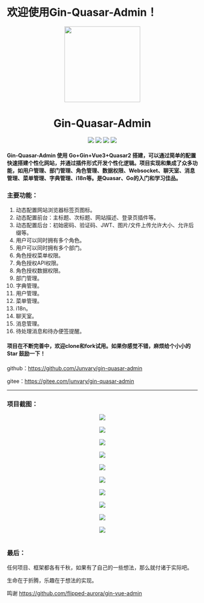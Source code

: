 # 欢迎使用Gin-Quasar-Admin！
<div align=center>
<img src="https://i.loli.net/2020/12/14/cnJoF9r1BXY7Da5.png" width=200" height="200" />
<h1>Gin-Quasar-Admin</h1>
</div>
<div align=center>
<img src="https://img.shields.io/badge/quasar-2.4.11-brightgreen"/>
<img src="https://img.shields.io/badge/vue-3.2.26-brightgreen"/>
<img src="https://img.shields.io/badge/gin-1.7.7-brightgreen"/>
<img src="https://img.shields.io/badge/golang-1.17.2-brightgreen"/>
</div>







#### Gin-Quasar-Admin 使用 Go+Gin+Vue3+Quasar2 搭建，可以通过简单的配置快速搭建个性化网站，并通过插件形式开发个性化逻辑。项目实现和集成了众多功能，如用户管理、部门管理、角色管理、数据权限、Websocket、聊天室、消息管理、菜单管理、字典管理、i18n等。是Quasar、Go的入门和学习佳品。

### 主要功能：

1. 动态配置网站浏览器标签页图标。
2. 动态配置前台：主标题、次标题、网站描述、登录页插件等。
3. 动态配置后台：初始密码、验证码、JWT、图片/文件上传允许大小、允许后缀等。
4. 用户可以同时拥有多个角色。
5. 用户可以同时拥有多个部门。
6. 角色授权菜单权限。
7. 角色授权API权限。
8. 角色授权数据权限。
9. 部门管理。
10. 字典管理。
11. 用户管理。
12. 菜单管理。
13. i18n。
14. 聊天室。
15. 消息管理。
16. 待处理消息和待办便签提醒。

#### 项目在不断完善中，欢迎clone和fork试用。如果你感觉不错，麻烦给个小小的 Star 鼓励一下！

github：https://github.com/Junvary/gin-quasar-admin

gitee：https://gitee.com/junvary/gin-quasar-admin

***



### 项目截图：

<div align=center>
    <img src="https://github.com/Junvary/gin-quasar-admin/blob/dev/img/1.png" /><br/><br/>
    <img src="https://s2.loli.net/2021/12/06/vNYn7UpcHOowdlV.png" /><br/><br/>
    <img src="https://github.com/Junvary/gin-quasar-admin/blob/dev/img/2.png" /><br/><br/>
    <img src="https://s2.loli.net/2021/12/06/5lmnMOfixvhb3Q7.png" /><br/><br/>
    <img src="https://github.com/Junvary/gin-quasar-admin/blob/dev/img/3.png" /><br/><br/>
    <img src="https://s2.loli.net/2021/12/06/BRKo4mLf1OQsDFP.png" /><br/><br/>
    <img src="https://github.com/Junvary/gin-quasar-admin/blob/dev/img/4.png" /><br/><br/>
    <img src="https://s2.loli.net/2021/12/06/xeSPZN8q1lVLYgj.png" /><br/><br/>
    <img src="https://github.com/Junvary/gin-quasar-admin/blob/dev/img/5.png" /><br/><br/>
    <img src="https://s2.loli.net/2021/12/06/IYxVW7PEmyRtM2J.png" /><br/><br/>
</div>






### 最后：

任何项目、框架都各有千秋，如果有了自己的一些想法，那么就付诸于实际吧。

生命在于折腾，乐趣在于想法的实现。

鸣谢 https://github.com/flipped-aurora/gin-vue-admin 

 
